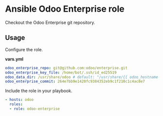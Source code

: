 # Ansible Odoo Enterprise role

Checkout the Odoo Enterprise git repository.

## Usage

Configure the role.

**vars.yml**

```yml
odoo_enterprise_repo: git@github.com:odoo/enterprise.git
odoo_enterprise_key_file: /home/bot/.ssh/id_ed25519
odoo_data_dir: /usr/share/odoo # default: "/usr/share/{{ odoo_hostname }}"
odoo_enterprise_commit: 264e7bb9e1420fc9384352eb9c1f210c1c4ac8e7
```

Include the role in your playbook.

```yml
- hosts: odoo
  roles:
  - role: odoo-enterprise
```
